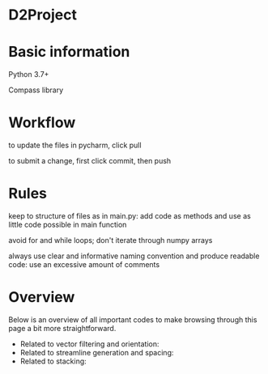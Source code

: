 # D2Project
# Basic information
Python 3.7+

Compass library

# Workflow
to update the files in pycharm, click pull

to submit a change, first click commit, then push

# Rules
keep to structure of files as in main.py: add code as methods and use as little code possible in main function

avoid for and while loops; don't iterate through numpy arrays

always use clear and informative naming convention and produce readable code: use an excessive amount of comments

# Overview

Below is an overview of all important codes to make browsing through this page a bit more straightforward. 

 - Related to vector filtering and orientation: 
 - Related to streamline generation and spacing:
 - Related to stacking: 
